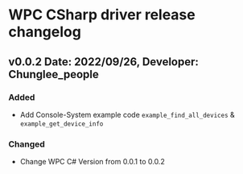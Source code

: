 WPC CSharp driver release changelog
===================================

v0.0.2 Date: 2022/09/26, Developer: Chunglee_people
---------------------------------------------------

### Added
- Add Console-System example code `example_find_all_devices` & `example_get_device_info`

### Changed
- Change WPC C# Version from 0.0.1 to 0.0.2